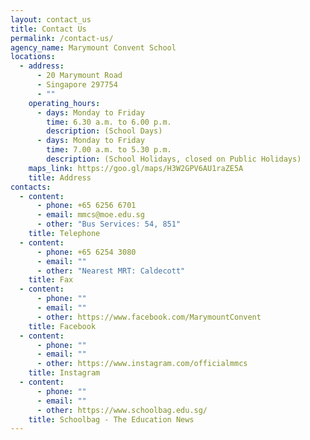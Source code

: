 ```yaml
---
layout: contact_us
title: Contact Us
permalink: /contact-us/
agency_name: Marymount Convent School
locations:
  - address:
      - 20 Marymount Road
      - Singapore 297754
      - ""
    operating_hours:
      - days: Monday to Friday
        time: 6.30 a.m. to 6.00 p.m.
        description: (School Days)
      - days: Monday to Friday
        time: 7.00 a.m. to 5.30 p.m.
        description: (School Holidays, closed on Public Holidays)
    maps_link: https://goo.gl/maps/H3W2GPV6AU1raZE5A
    title: Address
contacts:
  - content:
      - phone: +65 6256 6701
      - email: mmcs@moe.edu.sg
      - other: "Bus Services: 54, 851"
    title: Telephone
  - content:
      - phone: +65 6254 3080
      - email: ""
      - other: "Nearest MRT: Caldecott"
    title: Fax
  - content:
      - phone: ""
      - email: ""
      - other: https://www.facebook.com/MarymountConvent
    title: Facebook
  - content:
      - phone: ""
      - email: ""
      - other: https://www.instagram.com/officialmmcs
    title: Instagram
  - content:
      - phone: ""
      - email: ""
      - other: https://www.schoolbag.edu.sg/
    title: Schoolbag - The Education News
---
```

